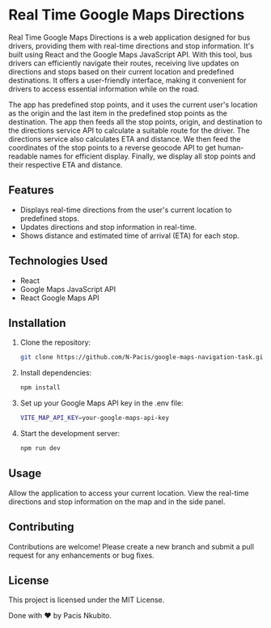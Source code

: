 # Real Time Google Maps Directions

Real Time Google Maps Directions is a web application designed for bus drivers, providing them with real-time directions and stop information. It's built using React and the Google Maps JavaScript API. With this tool, bus drivers can efficiently navigate their routes, receiving live updates on directions and stops based on their current location and predefined destinations. It offers a user-friendly interface, making it convenient for drivers to access essential information while on the road.

The app has predefined stop points, and it uses the current user's location as the origin and the last item in the predefined stop points as the destination. The app then feeds all the stop points, origin, and destination to the directions service API to calculate a suitable route for the driver. The directions service also calculates ETA and distance. We then feed the coordinates of the stop points to a reverse geocode API to get human-readable names for efficient display. Finally, we display all stop points and their respective ETA and distance.

## Features

- Displays real-time directions from the user's current location to predefined stops.
- Updates directions and stop information in real-time.
- Shows distance and estimated time of arrival (ETA) for each stop.

## Technologies Used

- React
- Google Maps JavaScript API
- React Google Maps API

## Installation

1. Clone the repository:

   ```bash
   git clone https://github.com/N-Pacis/google-maps-navigation-task.git
   ```

2. Install dependencies:
    ```bash
    npm install
    ```

3. Set up your Google Maps API key in the .env file:
    ```bash
    VITE_MAP_API_KEY=your-google-maps-api-key
    ```
    
4. Start the development server:
    ```bash
    npm run dev
    ```

## Usage

Allow the application to access your current location.
View the real-time directions and stop information on the map and in the side panel.

## Contributing

Contributions are welcome! Please create a new branch and submit a pull request for any enhancements or bug fixes.

## License
This project is licensed under the MIT License.

Done with ❤️ by Pacis Nkubito.